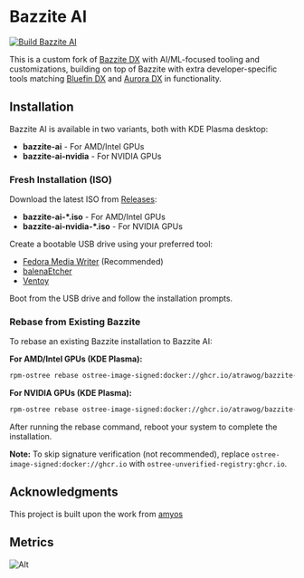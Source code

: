 # Bazzite AI

[![Build Bazzite AI](https://github.com/atrawog/bazzite-ai/actions/workflows/build.yml/badge.svg)](https://github.com/atrawog/bazzite-ai/actions/workflows/build.yml)

This is a custom fork of [Bazzite DX](https://github.com/ublue-os/bazzite-dx) with AI/ML-focused tooling and customizations, building on top of Bazzite with extra developer-specific tools matching [Bluefin DX](https://docs.projectbluefin.io/bluefin-dx/) and [Aurora DX](https://docs.getaurora.dev/dx/aurora-dx-intro) in functionality.

## Installation

Bazzite AI is available in two variants, both with KDE Plasma desktop:
- **bazzite-ai** - For AMD/Intel GPUs
- **bazzite-ai-nvidia** - For NVIDIA GPUs

### Fresh Installation (ISO)

Download the latest ISO from [Releases](https://github.com/atrawog/bazzite-ai/releases/latest):

- **bazzite-ai-*.iso** - For AMD/Intel GPUs
- **bazzite-ai-nvidia-*.iso** - For NVIDIA GPUs

Create a bootable USB drive using your preferred tool:
- [Fedora Media Writer](https://fedoraproject.org/workstation/download) (Recommended)
- [balenaEtcher](https://etcher.balena.io/)
- [Ventoy](https://www.ventoy.net/)

Boot from the USB drive and follow the installation prompts.

### Rebase from Existing Bazzite

To rebase an existing Bazzite installation to Bazzite AI:

**For AMD/Intel GPUs (KDE Plasma):**
```bash
rpm-ostree rebase ostree-image-signed:docker://ghcr.io/atrawog/bazzite-ai:stable
```

**For NVIDIA GPUs (KDE Plasma):**
```bash
rpm-ostree rebase ostree-image-signed:docker://ghcr.io/atrawog/bazzite-ai-nvidia:stable
```

After running the rebase command, reboot your system to complete the installation.

**Note:** To skip signature verification (not recommended), replace `ostree-image-signed:docker://ghcr.io` with `ostree-unverified-registry:ghcr.io`. 

## Acknowledgments

This project is built upon the work from [amyos](https://github.com/astrovm/amyos)

## Metrics

![Alt](https://repobeats.axiom.co/api/embed/8568b042f7cfba9dd477885ed5ee6573ab78bb5e.svg "Repobeats analytics image")
